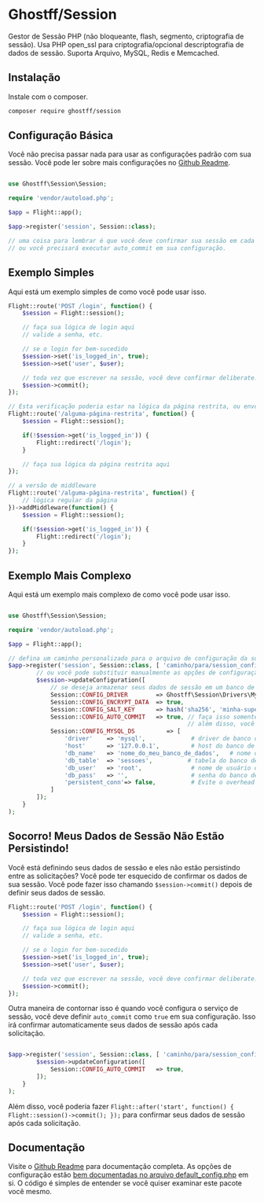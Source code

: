 # Ghostff/Session

Gestor de Sessão PHP (não bloqueante, flash, segmento, criptografia de sessão). Usa PHP open_ssl para criptografia/opcional descriptografia de dados de sessão. Suporta Arquivo, MySQL, Redis e Memcached.

## Instalação

Instale com o composer.

```bash
composer require ghostff/session
```

## Configuração Básica

Você não precisa passar nada para usar as configurações padrão com sua sessão. Você pode ler sobre mais configurações no [Github Readme](https://github.com/Ghostff/Session).

```php

use Ghostff\Session\Session;

require 'vendor/autoload.php';

$app = Flight::app();

$app->register('session', Session::class);

// uma coisa para lembrar é que você deve confirmar sua sessão em cada carregamento de página
// ou você precisará executar auto_commit em sua configuração.
```

## Exemplo Simples

Aqui está um exemplo simples de como você pode usar isso.

```php
Flight::route('POST /login', function() {
	$session = Flight::session();

	// faça sua lógica de login aqui
	// valide a senha, etc.

	// se o login for bem-sucedido
	$session->set('is_logged_in', true);
	$session->set('user', $user);

	// toda vez que escrever na sessão, você deve confirmar deliberate.
	$session->commit();
});

// Esta verificação poderia estar na lógica da página restrita, ou envolta com middleware.
Flight::route('/alguma-página-restrita', function() {
	$session = Flight::session();

	if(!$session->get('is_logged_in')) {
		Flight::redirect('/login');
	}

	// faça sua lógica da página restrita aqui
});

// a versão de middleware
Flight::route('/alguma-página-restrita', function() {
	// lógica regular da página
})->addMiddleware(function() {
	$session = Flight::session();

	if(!$session->get('is_logged_in')) {
		Flight::redirect('/login');
	}
});
```

## Exemplo Mais Complexo

Aqui está um exemplo mais complexo de como você pode usar isso.

```php

use Ghostff\Session\Session;

require 'vendor/autoload.php';

$app = Flight::app();

// defina um caminho personalizado para o arquivo de configuração da sua sessão e forneça uma sequência aleatória para o id da sessão
$app->register('session', Session::class, [ 'caminho/para/session_config.php', bin2hex(random_bytes(32)) ], function(Session $session) {
		// ou você pode substituir manualmente as opções de configuração
		$session->updateConfiguration([
			// se deseja armazenar seus dados de sessão em um banco de dados (bom se desejar algo como funcionalidade "sair de todos os dispositivos")
			Session::CONFIG_DRIVER        => Ghostff\Session\Drivers\MySql::class,
			Session::CONFIG_ENCRYPT_DATA  => true,
			Session::CONFIG_SALT_KEY      => hash('sha256', 'minha-super-senha-s3cr3ta'), // por favor, altere isso para ser algo diferente
			Session::CONFIG_AUTO_COMMIT   => true, // faça isso somente se for necessário e/ou for difícil confirmar() sua sessão.
												   // além disso, você poderia fazer Flight::after('start', function() { Flight::session()->commit(); });
			Session::CONFIG_MYSQL_DS         => [
				'driver'    => 'mysql',             # driver de banco de dados para dns do PDO eg(mysql:host=...;dbname=...)
				'host'      => '127.0.0.1',         # host do banco de dados
				'db_name'   => 'nome_do_meu_banco_de_dados',   # nome do banco de dados
				'db_table'  => 'sessoes',          # tabela do banco de dados
				'db_user'   => 'root',              # nome de usuário do banco de dados
				'db_pass'   => '',                  # senha do banco de dados
				'persistent_conn'=> false,          # Evite o overhead de estabelecer uma nova conexão toda vez que um script precisa falar com um banco de dados, resultando em um aplicativo web mais rápido. ENCONTRE O LADO RUIM SOZINHO
			]
		]);
	}
);
```

## Socorro! Meus Dados de Sessão Não Estão Persistindo!

Você está definindo seus dados de sessão e eles não estão persistindo entre as solicitações? Você pode ter esquecido de confirmar os dados de sua sessão. Você pode fazer isso chamando `$session->commit()` depois de definir seus dados de sessão.

```php
Flight::route('POST /login', function() {
	$session = Flight::session();

	// faça sua lógica de login aqui
	// valide a senha, etc.

	// se o login for bem-sucedido
	$session->set('is_logged_in', true);
	$session->set('user', $user);

	// toda vez que escrever na sessão, você deve confirmar deliberate.
	$session->commit();
});
```

Outra maneira de contornar isso é quando você configura o serviço de sessão, você deve definir `auto_commit` como `true` em sua configuração. Isso irá confirmar automaticamente seus dados de sessão após cada solicitação.

```php

$app->register('session', Session::class, [ 'caminho/para/session_config.php', bin2hex(random_bytes(32)) ], function(Session $session) {
		$session->updateConfiguration([
			Session::CONFIG_AUTO_COMMIT   => true,
		]);
	}
);
```

Além disso, você poderia fazer `Flight::after('start', function() { Flight::session()->commit(); });` para confirmar seus dados de sessão após cada solicitação.

## Documentação

Visite o [Github Readme](https://github.com/Ghostff/Session) para documentação completa. As opções de configuração estão [bem documentadas no arquivo default_config.php](https://github.com/Ghostff/Session/blob/master/src/default_config.php) em si. O código é simples de entender se você quiser examinar este pacote você mesmo.
